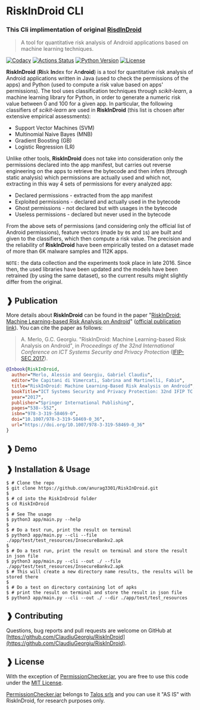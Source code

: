 # RiskInDroid CLI
### This Cli implimentation of original [RisdInDroid](https://github.com/ClaudiuGeorgiu/RiskInDroid)
> A tool for quantitative risk analysis of Android applications based on machine
> learning techniques.

[![Codacy](https://app.codacy.com/project/badge/Grade/13be50b318c74ac88fba3e13bd620f9c)](https://www.codacy.com/gh/ClaudiuGeorgiu/RiskInDroid)
[![Actions Status](https://github.com/ClaudiuGeorgiu/RiskInDroid/workflows/Build/badge.svg)](https://github.com/ClaudiuGeorgiu/RiskInDroid/actions?query=workflow%3ABuild)
[![Python Version](https://img.shields.io/badge/Python-3.7%2B-green.svg?logo=python&logoColor=white)](https://www.python.org/downloads/)
[![License](https://img.shields.io/badge/license-MIT-blue.svg)](https://github.com/ClaudiuGeorgiu/RiskInDroid/blob/master/LICENSE)



**RiskInDroid** (**Ri**sk **In**dex for An**droid**) is a tool for quantitative risk
analysis of Android applications written in Java (used to check the permissions of the
apps) and Python (used to compute a risk value based on apps' permissions). The tool
uses classification techniques through *scikit-learn*, a machine learning library for
Python, in order to generate a numeric risk value between 0 and 100 for a given app.
In particular, the following classifiers of *scikit-learn* are used in **RiskInDroid**
(this list is chosen after extensive empirical assessments):
* Support Vector Machines (SVM)
* Multinomial Naive Bayes (MNB)
* Gradient Boosting (GB)
* Logistic Regression (LR)

Unlike other tools, **RiskInDroid** does not take into consideration only the
permissions declared into the app manifest, but carries out reverse engineering on
the apps to retrieve the bytecode and then infers (through static analysis) which
permissions are actually used and which not, extracting in this way 4 sets of
permissions for every analyzed app:
* Declared permissions - extracted from the app manifest
* Exploited permissions - declared and actually used in the bytecode
* Ghost permissions - not declared but with usages in the bytecode
* Useless permissions - declared but never used in the bytecode

From the above sets of permissions (and considering only the official list of Android
permissions), feature vectors (made by `0`s and `1`s) are built and given to the
classifiers, which then compute a risk value. The precision and the reliability of
**RiskInDroid** have been empirically tested on a dataset made of more than 6K malware
samples and 112K apps.

`NOTE:` the data collection and the experiments took place in late 2016. Since then, the
used libraries have been updated and the models have been retrained (by using the same
dataset), so the current results might slightly differ from the original.



## ❱ Publication

More details about **RiskInDroid** can be found in the paper
"[RiskInDroid: Machine Learning-based Risk Analysis on Android](https://github.com/ClaudiuGeorgiu/RiskInDroid/blob/master/docs/paper/RiskInDroid.pdf)"
([official publication link](https://link.springer.com/chapter/10.1007/978-3-319-58469-0_36)).
You can cite the paper as follows:

> A. Merlo, G.C. Georgiu. "RiskInDroid: Machine Learning-based Risk Analysis on Android",
> in *Proceedings of the 32nd International Conference on ICT Systems Security and
> Privacy Protection* ([IFIP-SEC 2017](http://www.ifipsec.org/)).

```BibTeX
@Inbook{RiskInDroid,
  author="Merlo, Alessio and Georgiu, Gabriel Claudiu",
  editor="De Capitani di Vimercati, Sabrina and Martinelli, Fabio",
  title="RiskInDroid: Machine Learning-Based Risk Analysis on Android",
  bookTitle="ICT Systems Security and Privacy Protection: 32nd IFIP TC 11 International Conference, SEC 2017, Rome, Italy, May 29-31, 2017, Proceedings",
  year="2017",
  publisher="Springer International Publishing",
  pages="538--552",
  isbn="978-3-319-58469-0",
  doi="10.1007/978-3-319-58469-0_36",
  url="https://doi.org/10.1007/978-3-319-58469-0_36"
}
```



## ❱ Demo



## ❱ Installation & Usage

```Shell
$ # Clone the repo
$ git clone https://github.com/anurag3301/RiskInDroid.git
$
$ # cd into the RiskInDroid folder
$ cd RiskInDroid
$ 
$ # See The usage
$ python3 app/main.py --help
$ 
$ # Do a test run, print the result on terminal
$ python3 app/main.py --cli --file ./app/test/test_resources/InsecureBankv2.apk
$ 
$ # Do a test run, print the result on terminal and store the result in json file
$ python3 app/main.py --cli --out ./ --file ./app/test/test_resources/InsecureBankv2.apk
$ # This will create a new directory name results, the results will be stored there
$
$ # Do a test on directory containing lot of apks 
$ # print the result on terminal and store the result in json file
$ python3 app/main.py --cli --out ./ --dir ./app/test/test_resources
```



## ❱ Contributing

Questions, bug reports and pull requests are welcome on GitHub at
[https://github.com/ClaudiuGeorgiu/RiskInDroid](https://github.com/ClaudiuGeorgiu/RiskInDroid).



## ❱ License

With the exception of
[PermissionChecker.jar](https://github.com/ClaudiuGeorgiu/RiskInDroid/blob/master/app/PermissionChecker.jar),
you are free to use this code under the
[MIT License](https://github.com/ClaudiuGeorgiu/RiskInDroid/blob/master/LICENSE).

[PermissionChecker.jar](https://github.com/ClaudiuGeorgiu/RiskInDroid/blob/master/app/PermissionChecker.jar)
belongs to [Talos srls](http://www.talos-sec.com/) and you can use it "AS IS" with
RiskInDroid, for research purposes only.
